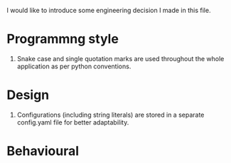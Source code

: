 I would like to introduce some engineering decision I made in this file.

# Programmng style
1. Snake case and single quotation marks are used throughout the whole application as per python conventions.

# Design
1. Configurations (including string literals) are stored in a separate config.yaml
file for better adaptability.

# Behavioural 